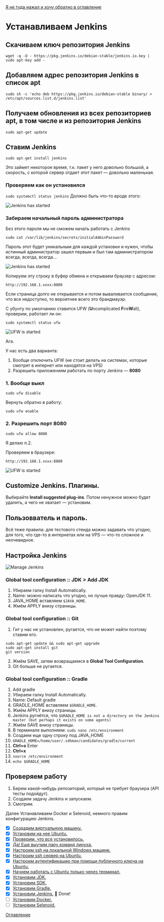 [Я не туда нажал и хочу обратно в оглавление](./000%20toc.md)
# Устанавливаем Jenkins
## Скачиваем ключ репозитория Jenkins
```wget -q -O - https://pkg.jenkins.io/debian-stable/jenkins.io.key | sudo apt-key add -```
## Добавляем адрес репозитория Jenkins в список apt

```sudo sh -c 'echo deb https://pkg.jenkins.io/debian-stable binary/ > /etc/apt/sources.list.d/jenkins.list'```

## Получаем обновления из всех репозиториев apt, в том числе и из репозитория Jenkins

```sudo apt-get update```

## Ставим Jenkins

```sudo apt-get install jenkins```

Это займет некоторое время, т.к. пакет у него довольно большой, а скорость, с которой сервер отдает этот пакет — довольно маленькая.

### Проверяем как он установился

```sudo systemctl status jenkins```
Должно быть что-то вроде этого:

![Jenkins has started](./img/013%20JenkinsStarted.png)

### Забираем начальный пароль администратора
Без этого пароля мы не сможем начать работать с Jenkins

```sudo cat /var/lib/jenkins/secrets/initialAdminPassword```

Пароль этот будет уникальным для каждой установки и нужен, чтобы истинный администратор зашел первым и был там администратором всегда, всегда, всегда...

![Jenkins has started](./img/013%20JenkinsOtp.png)

Копируем эту строку в буфер обмена и открываем браузер с адресом:

```http://192.168.1.xxxx:8080```

Если страница долго не открывается и потом вываливается сообщение, что все недоступно, то вероятнее всего это брандмауэр.

С убунту по умолчанию ставится UFW (**U**ncomplicated **F**ire**W**all), проверим, работает ли он:

```sudo systemctl status ufw```

![UFW is started](./img/013%20JenkinsUFWstatus.png)

Ага.

У нас есть два варианта:
1. Вообще отключить UFW (не стоит делать на системах, которые смотрят в интернет или находятся на VPS)
2. Разрешить приложениям работать по порту Jenkins — **8080**

### 1. Вообще выкл
```sudo ufw disable```

Вернуть обратно в работу:

```sudo ufw enable```

### 2. Разрешить порт 8080

```sudo ufw allow 8080```

Я делаю п.2.

Проверяем в браузере:

```http://192.168.1.xxxx:8080```

![UFW is started](./img/013%20JenkinsUnlock.png)

## Customize Jenkins. Плагины.

Выбирайте **Install suggested plug-ins**. Потом ненужное можно будет удалить, а чего не хватает — установим.

## Пользовватель и пароль. 

Всё теже правила: для тестового стенда можно задавать что угодно, для того, что где-то в интернетах или на VPS — что-то сложное и неочевидное.

## Настройка Jenkins

![Manage Jenkins](./img/013%20JenkinsManageJenkins.png)

### Global tool configuration :: JDK > Add JDK

1. Убираем галку Install Automatically.
2. Name: можно написать что угодно, но лучше правду: OpenJDK 11.
3. JAVA_HOME вставляем ```$JAVA_HOME```.
4. Жмём APPLY внизу страницы.

### Global tool configuration :: Git
1. Гит у нас не установлен, ругается, что не может найти поэтому ставим его.

```
sudo apt-get update && sudo apt-get upgrade
sudo apt-get install git
git version
```
2. Жмём SAVE, затем возвращаемся в **Global Tool Configuration**.
3. Git больше не ругается.

### Global tool configuration :: Gradle
1. Add gradle
2. Убираем галку Install Automatically.
3. Name: Default gradle
4. GRADLE_HOME вставляем ```$GRADLE_HOME```.
5. Жмём APPLY внизу страницы.
6. Jenkins ругнётся, что ```$GRADLE_HOME is not a directory on the Jenkins master (but perhaps it exists on some agents)```
7. Жмём SAVE внизу страницы.
8. В терминале выполняем: ```sudo nano /etc/environment```
9. Создаем еще одну строку под JAVA_HOME
10. ```GRADLE_HOME=/home/user/.sdkman/candidates/gradle/current```
11. **Ctrl+o** Enter
12. **Ctrl+x**
13. ```source /etc/environment```
14. ```echo $GRADLE_HOME```

## Проверяем работу
1. Берем какой-нибудь репозиторий, который не требует браузера (API тесты подойдут).
2. Создаем задачу Jenkins и запускаем.
3. Смотрим.

Далее Устанавливаем Docker и Selenoid, немного правим конфигурацию Jenkins.

- [x] [Создадим виртуальную машину.](005%20vm%20and%20ubuntu.md)
- [x] [Установим на нее Ubuntu.](005%20vm%20and%20ubuntu.md)
- [x] [Проверим, что все установилось.](006%20checkWeAreOkay.md) 
- [x] [Да! Еще выучим пару команд линуха.](006%20checkWeAreOkay.md)
- [x] [Настроим ssh на локальной Windows машине.](007%20sshLocalWindows.md)
- [x] [Настроим ssh сервер на Ubuntu.](008%20sshOnVm.md)
- [x] [Настроим аутентификацию при помощи публичного ключа на Ubuntu.](009%20ssh-passwordless.md)
- [x] [Начнем работать с Ubuntu только через терминал.](009%20ssh-passwordless.md)
- [x] [Установим JDK.](010%20InstallJDK.md) 
- [x] [Установим SDK.](011%20SDK.md) 
- [x] [Установим Gradle.](012%20GradleInstall.md)
- [x] [Установим Jenkins.](013%20InstallJenkins.md) :tophat: Done!
- [ ] [Установим Docker.](014%20DockerSelenoid.md)
- [ ] [Установим Selenoid.](014%20DockerSelenoid.md)

[Оглавление](./000%20toc.md)